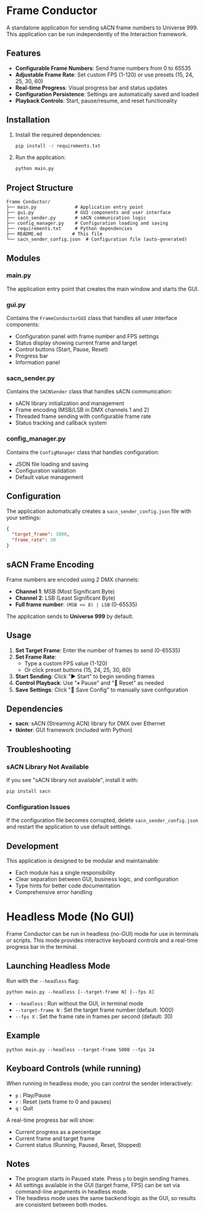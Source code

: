 # Frame Conductor

A standalone application for sending sACN frame numbers to Universe 999. This application can be run independently of the Interaction framework.

## Features

- **Configurable Frame Numbers**: Send frame numbers from 0 to 65535
- **Adjustable Frame Rate**: Set custom FPS (1-120) or use presets (15, 24, 25, 30, 60)
- **Real-time Progress**: Visual progress bar and status updates
- **Configuration Persistence**: Settings are automatically saved and loaded
- **Playback Controls**: Start, pause/resume, and reset functionality

## Installation

1. Install the required dependencies:
   ```bash
   pip install -r requirements.txt
   ```

2. Run the application:
   ```bash
   python main.py
   ```

## Project Structure

```
Frame Conductor/
├── main.py              # Application entry point
├── gui.py               # GUI components and user interface
├── sacn_sender.py       # sACN communication logic
├── config_manager.py    # Configuration loading and saving
├── requirements.txt     # Python dependencies
├── README.md           # This file
└── sacn_sender_config.json  # Configuration file (auto-generated)
```

## Modules

### main.py
The application entry point that creates the main window and starts the GUI.

### gui.py
Contains the `FrameConductorGUI` class that handles all user interface components:
- Configuration panel with frame number and FPS settings
- Status display showing current frame and target
- Control buttons (Start, Pause, Reset)
- Progress bar
- Information panel

### sacn_sender.py
Contains the `SACNSender` class that handles sACN communication:
- sACN library initialization and management
- Frame encoding (MSB/LSB in DMX channels 1 and 2)
- Threaded frame sending with configurable frame rate
- Status tracking and callback system

### config_manager.py
Contains the `ConfigManager` class that handles configuration:
- JSON file loading and saving
- Configuration validation
- Default value management

## Configuration

The application automatically creates a `sacn_sender_config.json` file with your settings:

```json
{
  "target_frame": 1000,
  "frame_rate": 30
}
```

## sACN Frame Encoding

Frame numbers are encoded using 2 DMX channels:
- **Channel 1**: MSB (Most Significant Byte)
- **Channel 2**: LSB (Least Significant Byte)
- **Full frame number**: `(MSB << 8) | LSB` (0-65535)

The application sends to **Universe 999** by default.

## Usage

1. **Set Target Frame**: Enter the number of frames to send (0-65535)
2. **Set Frame Rate**: 
   - Type a custom FPS value (1-120)
   - Or click preset buttons (15, 24, 25, 30, 60)
3. **Start Sending**: Click "▶ Start" to begin sending frames
4. **Control Playback**: Use "⏸ Pause" and "🔄 Reset" as needed
5. **Save Settings**: Click "💾 Save Config" to manually save configuration

## Dependencies

- **sacn**: sACN (Streaming ACN) library for DMX over Ethernet
- **tkinter**: GUI framework (included with Python)

## Troubleshooting

### sACN Library Not Available
If you see "sACN library not available", install it with:
```bash
pip install sacn
```

### Configuration Issues
If the configuration file becomes corrupted, delete `sacn_sender_config.json` and restart the application to use default settings.

## Development

This application is designed to be modular and maintainable:
- Each module has a single responsibility
- Clear separation between GUI, business logic, and configuration
- Type hints for better code documentation
- Comprehensive error handling 

# Headless Mode (No GUI)

Frame Conductor can be run in headless (no-GUI) mode for use in terminals or scripts. This mode provides interactive keyboard controls and a real-time progress bar in the terminal.

## Launching Headless Mode

Run with the `--headless` flag:

```
python main.py --headless [--target-frame N] [--fps X]
```

- `--headless` : Run without the GUI, in terminal mode
- `--target-frame N` : Set the target frame number (default: 1000)
- `--fps X` : Set the frame rate in frames per second (default: 30)

## Example

```
python main.py --headless --target-frame 5000 --fps 24
```

## Keyboard Controls (while running)

When running in headless mode, you can control the sender interactively:

- `p` : Play/Pause
- `r` : Reset (sets frame to 0 and pauses)
- `q` : Quit

A real-time progress bar will show:
- Current progress as a percentage
- Current frame and target frame
- Current status (Running, Paused, Reset, Stopped)

## Notes
- The program starts in Paused state. Press `p` to begin sending frames.
- All settings available in the GUI (target frame, FPS) can be set via command-line arguments in headless mode.
- The headless mode uses the same backend logic as the GUI, so results are consistent between both modes. 